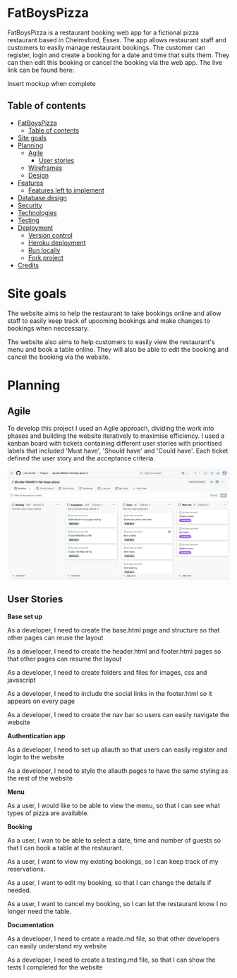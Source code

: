# FatBoysPizza

FatBoysPizza is a restaurant booking web app for a fictional pizza restaurant based in Chelmsford, Essex. The app allows restaurant staff and customers to easily manage restaurant bookings. The customer can register, login and create a booking for a date and time that suits them. They can then edit this booking or cancel the booking via the web app. The live link can be found here: <link>

Insert mockup when complete

## Table of contents
- [FatBoysPizza](#fatboysPizza)
    - [Table of contents](#table-of-contents)
- [Site goals](#site-goals)
- [Planning](#planning)
    - [Agile](#agile)
        - [User stories](#user-stories)
    - [Wireframes](#wireframes)
    - [Design](#design)
- [Features](#features)
    - [Features left to implement](#features-left-to-implement)
- [Database design](#database-design)
- [Security](#security)
- [Technologies](#technologies)
- [Testing](#testing)
- [Deployment](#deployment)
    - [Version control](#version-control)
    - [Heroku deployment](#heroku-deployment)
    - [Run locally](#run-locally)
    - [Fork project](#fork-project)
- [Credits](#credits)

# Site goals

The website aims to help the restaurant to take bookings online and allow staff to easily keep track of upcoming bookings and make changes to bookings when neccessary.

The website also aims to help customers to easily view the restaurant's menu and book a table online. They will also be able to edit the booking and cancel the booking via the website.

 # Planning
 ## Agile

To develop this project I used an Agile approach, dividing the work into phases and building the website iteratively to maximise efficiency. I used a kanban board with tickets containing different user stories with prioritised labels that included 'Must have', 'Should have' and 'Could have'. Each ticket defined the user story and the acceptance criteria.

![Kanban](docs/readme-images/kanban.png)

## User Stories

**Base set up**

As a developer, I need to create the base.html page and structure so that other pages can reuse the layout

As a developer, I need to create the header.html and footer.html pages so that other pages can resume the layout

As a developer, I need to create folders and files for images, css and javascript

As a developer, I need to include the social links in the footer.html so it appears on every page

As a developer, I need to create the nav bar so users can easily navigate the website

**Authentication app**

As a developer, I need to set up allauth so that users can easily register and login to the website

As a developer, I need to style the allauth pages to have the same styling as the rest of the website

**Menu**

As a user, I would like to be able to view the menu, so that I can see what types of pizza are available.

**Booking**

As a user, I wan to be able to select a date, time and number of guests so that I can book a table at the restaurant.

As a user, I want to view my existing bookings, so I can keep track of my reservations.

As a user, I want to edit my booking, so that I can change the details if needed.

As a user, I want to cancel my booking, so I can let the restaurant know I no longer need the table.

**Documentation**

As a developer, I need to create a reade.md file, so that other developers can easily understand my website

As a developer, I need to create a testing.md file, so that I can show the tests I completed for the website

